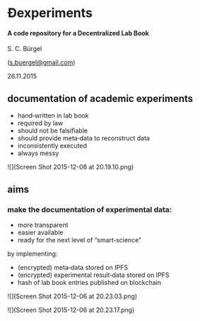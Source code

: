 # Đexperiments
#### A code repository for a Decentralized Lab Book

S. C. Bürgel

(s.buergel@gmail.com) 

26.11.2015


## documentation of academic experiments
* hand‐written in lab book
* required by law
* should not be falsifiable
* should provide meta‐data to reconstruct data
* inconsistently executed
* always messy

 
![](Screen Shot 2015-12-06 at 20.19.10.png)


## aims

### make the documentation of experimental data:

* more transparent
* easier available
* ready for the next level of “smart‐science”

by implementing:
* (encrypted) meta‐data stored on IPFS
* (encrypted) experimental result‐data stored on IPFS
* hash of lab book entries published on blockchain


![](Screen Shot 2015-12-06 at 20.23.03.png)



![](Screen Shot 2015-12-06 at 20.23.17.png)